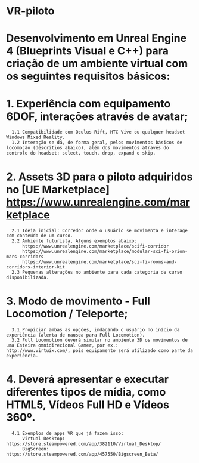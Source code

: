 # VR-piloto

# Desenvolvimento em Unreal Engine 4 (Blueprints Visual e C++) para criação de um ambiente virtual com os seguintes requisitos básicos:

  # 1. Experiência com equipamento 6DOF, interações através de avatar;
      1.1 Compatibilidade com Oculus Rift, HTC Vive ou qualquer headset Windows Mixed Reality.
      1.2 Interação se dá, de forma geral, pelos movimentos básicos de locomoção (descritios abaixo), além dos movimentos através do                 controle do headset: select, touch, drop, expand e skip.
    
  # 2. Assets 3D para o piloto adquiridos no [UE Marketplace] https://www.unrealengine.com/marketplace
      2.1 Ideia inicial: Corredor onde o usuário se movimenta e interage com conteúdo de um curso.
      2.2 Ambiente futurista, Alguns exemplos abaixo:
          https://www.unrealengine.com/marketplace/scifi-corridor
          https://www.unrealengine.com/marketplace/modular-sci-fi-orion-mars-corridors
          https://www.unrealengine.com/marketplace/sci-fi-rooms-and-corridors-interior-kit
      2.3 Pequenas alterações no ambiente para cada categoria de curso disponibilizada.

  # 3. Modo de movimento - Full Locomotion / Teleporte;
      3.1 Propiciar ambas as opções, indagando o usuário no início da experiência (alerta de nausea para Full Locomotion).
      3.2 Full Locomotion deverá simular no ambiente 3D os movimentos de uma Esteira omnidirecional Gamer, por ex.:                                 http://www.virtuix.com/, pois equipamento será utilizado como parte da experiência.
  
  # 4. Deverá apresentar e executar diferentes tipos de mídia, como HTML5, Vídeos Full HD e Vídeos 360º.
      4.1 Exemplos de apps VR que já fazem isso:
          Virtual Desktop: https://store.steampowered.com/app/382110/Virtual_Desktop/
          BigScreen: https://store.steampowered.com/app/457550/Bigscreen_Beta/
